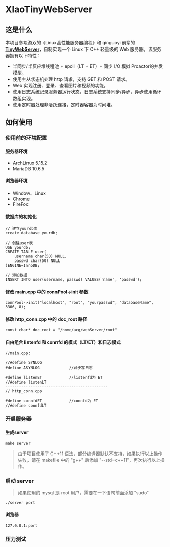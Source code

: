 # XlaoTinyWebServer

## 这是什么

本项目参考游双的《Linux高性能服务器编程》和 qinguoyi 前辈的 **[ TinyWebServer](https://github.com/qinguoyi/TinyWebServer)**，自制实现一个 Linux 下 C++ 轻量级的 Web 服务器，该服务器拥有以下特性：

- 半同步/半反应堆线程池 + epoll（LT + ET）+ 同步 I/O 模拟 Proactor的并发模型。
- 使用主从状态机处理 http 请求，支持 GET 和 POST 请求。
- Web 实现注册、登录、查看图片和视频的功能。
- 使用日志系统记录服务器运行状态，日志系统支持同步/异步，异步使用循环数组实现。
- 使用定时器处理非活跃连接，定时器容器为时间堆。



## 如何使用

### 使用前的环境配置

#### 服务器环境

- ArchLinux 5.15.2
- MariaDB 10.6.5

#### 浏览器环境

- Window、Linux
- Chrome
- FireFox

#### 数据库的初始化

```
// 建立yourdb库
create database yourdb;

// 创建user表
USE yourdb;
CREATE TABLE user(
    username char(50) NULL,
    passwd char(50) NULL
)ENGINE=InnoDB;

// 添加数据
INSERT INTO user(username, passwd) VALUES('name', 'passwd');
```

#### 修改 main.cpp 中的 connPool->init 参数

```
connPool->init("localhost", "root", "yourpasswd", "databaseName", 3306, 8);
```

#### 修改 http_conn.cpp 中的 doc_root 路径

```
const char* doc_root = "/home/acg/webServer/root"
```

#### 自由组合 listenfd 和 connfd 的模式（LT/ET）和日志模式

```
//main.cpp:

//#define SYNLOG
#define ASYNLOG				//异步写日志

#define listenET			//listenfd为 ET
//#define listenLT		
---------------------------------------------
// http_conn.cpp

#define connfdET			//connfd为 ET
//#define connfdLT
```



### 开启服务器

#### 生成server

```
make server
```

> 由于项目使用了 C++11 语法，部分编译器默认不支持，如果执行以上操作失败，请在 makefile 中的 "g++" 后添加 "--std=c++11"，再次执行以上操作。

### 启动 server

> 如果使用的 mysql 是 root 用户，需要在一下语句前面添加 "sudo"

```
./server port
```

#### 浏览器

```
127.0.0.1:port
```



### 压力测试

